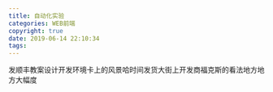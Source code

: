 ```yaml
---
title: 自动化实验
categories: WEB前端
copyright: true
date: 2019-06-14 22:10:34
tags:
---
```

发顺丰教案设计开发环境卡上的风景哈时间发货大街上开发商福克斯的看法地方地方大幅度